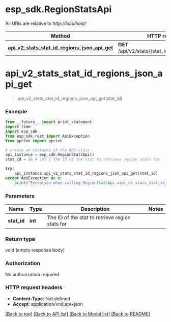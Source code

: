# esp_sdk.RegionStatsApi

All URIs are relative to *http://localhost/*

Method | HTTP request | Description
------------- | ------------- | -------------
[**api_v2_stats_stat_id_regions_json_api_get**](RegionStatsApi.md#api_v2_stats_stat_id_regions_json_api_get) | **GET** /api/v2/stats/{stat_id}/regions.json_api | 


# **api_v2_stats_stat_id_regions_json_api_get**
> api_v2_stats_stat_id_regions_json_api_get(stat_id)



### Example 
```python
from __future__ import print_statement
import time
import esp_sdk
from esp_sdk.rest import ApiException
from pprint import pprint

# create an instance of the API class
api_instance = esp_sdk.RegionStatsApi()
stat_id = 56 # int | The ID of the stat to retrieve region stats for

try: 
    api_instance.api_v2_stats_stat_id_regions_json_api_get(stat_id)
except ApiException as e:
    print("Exception when calling RegionStatsApi->api_v2_stats_stat_id_regions_json_api_get: %s\n" % e)
```

### Parameters

Name | Type | Description  | Notes
------------- | ------------- | ------------- | -------------
 **stat_id** | **int**| The ID of the stat to retrieve region stats for | 

### Return type

void (empty response body)

### Authorization

No authorization required

### HTTP request headers

 - **Content-Type**: Not defined
 - **Accept**: application/vnd.api+json

[[Back to top]](#) [[Back to API list]](../README.md#documentation-for-api-endpoints) [[Back to Model list]](../README.md#documentation-for-models) [[Back to README]](../README.md)

